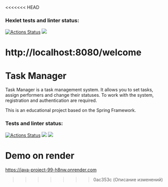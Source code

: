 <<<<<<< HEAD
### Hexlet tests and linter status:
[![Actions Status](https://github.com/VIIIunknownVIII/java-project-99/actions/workflows/hexlet-check.yml/badge.svg)](https://github.com/VIIIunknownVIII/java-project-99/actions)
<a href="https://codeclimate.com/github/VIIIunknownVIII/java-project-99/maintainability"><img src="https://api.codeclimate.com/v1/badges/7a809bc69cfd77c1fd27/maintainability" /></a>

http://localhost:8080/welcome
=======
# Task Manager
Task Manager is a task management system. It allows you to set tasks, assign performers and change their statuses. To work with the system, registration and authentication are required.

This is an educational project based on the Spring Framework.

### Tests and linter status:
[![Actions Status](https://github.com/LotBag/java-project-99/actions/workflows/hexlet-check.yml/badge.svg)](https://github.com/LotBag/java-project-99/actions)
<a href="https://codeclimate.com/github/LotBag/java-project-99/maintainability"><img src="https://api.codeclimate.com/v1/badges/4bf9634a4cf5ea639d23/maintainability" /></a>
<a href="https://codeclimate.com/github/LotBag/java-project-72/test_coverage"><img src="https://api.codeclimate.com/v1/badges/ca8410609ca3b9a042e0/test_coverage" /></a>
# Demo on render

https://java-project-99-h8nw.onrender.com
>>>>>>> 0ac353c (Описание изменений)

